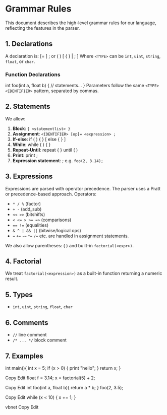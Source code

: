 # Grammar Rules

This document describes the high-level grammar rules for our language, reflecting the features in the parser.

## 1. Declarations

A declaration is:
<TYPE> <IDENTIFIER> [= <expression>] ;
or
<TYPE> <IDENTIFIER> ( <parameters> ) [ { <block> } | ; ]
Where `<TYPE>` can be `int`, `uint`, `string`, `float`, or `char`.

### Function Declarations
int foo(int a, float b) { // statements... }
Parameters follow the same `<TYPE> <IDENTIFIER>` pattern, separated by commas.

## 2. Statements

We allow:
1. **Block**: `{ <statementlist> }`
2. **Assignment**: `<IDENTIFIER> [op]= <expression> ;`
3. **If-else**:
if ( <expression> ) { <block> } [ else { <block> } ]
4. **While**:
while ( <expression> ) { <block> }
5. **Repeat-Until**:
repeat { <block> } until ( <expression> )
6. **Print**:
print <expression> ;
7. **Expression statement**:
<expression> ;
e.g. `foo(2, 3.14);`

## 3. Expressions

Expressions are parsed with operator precedence. The parser uses a Pratt or precedence-based approach. Operators:
- `* / %` (factor)
- `+ -` (add_sub)
- `<< >>` (bitshifts)
- `< <= > >= =>` (comparisons)
- `== !=` (equalities)
- `& ^ | && ||` (bitwise/logical ops)
- `=` `+=` `-=` `*=` `/=` etc. are handled in assignment statements.

We also allow parentheses:
( <expression> )
and built-in `factorial(<expr>)`.

## 4. Factorial
We treat `factorial(<expression>)` as a built-in function returning a numeric result.

## 5. Types
- `int`, `uint`, `string`, `float`, `char`

## 6. Comments
- `//` line comment
- `/* ... */` block comment

## 7. Examples

int main(){ int x = 5; if (x > 0) { print "hello"; } return x; }

Copy
Edit
float f = 3.14; x = factorial(5) + 2;

Copy
Edit
int foo(int a, float b){ return a * b; } foo(2, 3.5);

Copy
Edit
while (x < 10) { x += 1; }

vbnet
Copy
Edit
